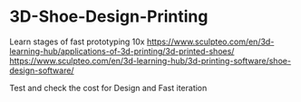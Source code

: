 # 3D-Shoe-Design-Printing
Learn stages of fast prototyping 10x 
https://www.sculpteo.com/en/3d-learning-hub/applications-of-3d-printing/3d-printed-shoes/
https://www.sculpteo.com/en/3d-learning-hub/3d-printing-software/shoe-design-software/


Test and check the cost for Design and Fast iteration
